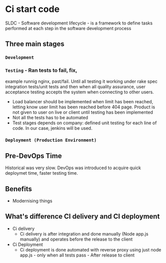 # Ci start code 
SLDC - Software development lifecycle - is a framework to define tasks performed at each step in the software development process
## Three main stages   
### ```Development```
 
### ```Testing``` - Ran tests to fail, fix,
example runnig nginx, past/fail. Until all testing it working under rake spec
integration tests/unit tests and then when all quality assurance, user acceptance testing accepts 
the system when connecting to other users. 
- Load balancer should be implemented when limit has been reached, letting know user limit has been reached before 404 page. 
Product is not given to user on live or client until testing has been implemented 
- Not all the tests has to be automated
- Test stages depends on company: defined unit testing for each line of code. In our case, jenkins will be used.

### ```Deployment (Production Environment)```

## Pre-DevOps Time
Historical was very slow. DevOps was introduced to acquire quick deploymet time, faster testing time. 

## Benefits
- Modernising things 

## What's difference CI delivery and CI deployment
- Ci delivery
	- Ci delivery is after integration and done manually (Node app.js manually) and operates before the release to the client
- Ci Deployment 
	- Ci deployment is done automated with reverse proxy using just node app.js - only when all tests pass - After release to client 
